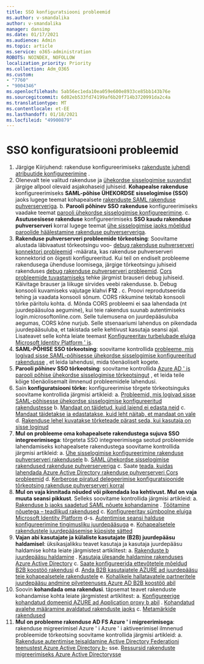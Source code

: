 ```yaml
---
title: SSO konfiguratsiooni probleemid
ms.author: v-smandalika
author: v-smandalika
manager: dansimp
ms.date: 01/17/2021
ms.audience: Admin
ms.topic: article
ms.service: o365-administration
ROBOTS: NOINDEX, NOFOLLOW
localization_priority: Priority
ms.collection: Adm_O365
ms.custom:
- "7760"
- "9004346"
ms.openlocfilehash: 5ab56ec1eda10ea059e600e8933ce85bb143b76e
ms.sourcegitcommit: 6d02eb533fd74199af6b20f714b3720991da2c4a
ms.translationtype: MT
ms.contentlocale: et-EE
ms.lasthandoff: 01/18/2021
ms.locfileid: "49900879"
---
```

# <a name="sso-configuration-issues"></a>SSO konfiguratsiooni probleemid

1. Järgige Kiirjuhend: rakenduse konfigureerimiseks [rakenduste juhendi atribuutide konfigureerimine](https://docs.microsoft.com/azure/active-directory/manage-apps/add-application-portal-configure) .
2. Olenevalt teie valitud rakenduse ja [ühekordse sisselogimise suvandist](https://docs.microsoft.com/azure/active-directory/manage-apps/sso-options) järgige allpool olevaid asjakohaseid juhiseid. **Kohapealse rakenduse** konfigureerimiseks **SAML-põhise ÜHEKORDSE sisselogimise (SSO)** jaoks lugege teemat kohapealsete [rakenduste SAML rakenduse puhverserveriga](https://docs.microsoft.com/azure/active-directory/manage-apps/application-proxy-configure-single-sign-on-on-premises-apps).
    b. **Parooli põhinev SSO** **rakenduse** konfigureerimiseks vaadake teemat [parooli ühekordse sisselogimise konfigureerimine](https://docs.microsoft.com/azure/active-directory/manage-apps/configure-password-single-sign-on-non-gallery-applications).
    c. **Asutusesisese rakenduse** konfigureerimiseks **SSO kaudu rakenduse puhverserveri** korral lugege teemat [ühe sisselogimise jaoks mõeldud paroolide häälestamine rakenduse puhverserveriga](https://docs.microsoft.com/azure/active-directory/manage-apps/application-proxy-configure-single-sign-on-password-vaulting).
3. **Rakenduse puhverserveri probleemide tõrkeotsing**: Soovitame alustada läbivaatust tõrkeotsingu voo- [debug rakenduse puhverserveri konnektori probleemid](https://docs.microsoft.com/azure/active-directory/manage-apps/application-proxy-debug-connectors) -määrata, kas rakenduse puhverserveri konnektorid on õigesti konfigureeritud. Kui teil on endiselt probleeme rakendusega ühenduse loomisega, järgige tõrkeotsingu juhiseid rakenduses [debug rakenduse puhverserveri probleemid](https://docs.microsoft.com/azure/active-directory/manage-apps/application-proxy-debug-apps). [Cors probleemide tuvastamiseks](https://docs.microsoft.com/azure/active-directory/manage-apps/application-proxy-understand-cors-issues#understand-and-identify-cors-issues) tehke järgmist brauseri debug juhiseid. Käivitage brauser ja liikuge sirvides veebi rakendusse.
    b. Debug konsooli kuvamiseks vajutage klahvi **F12** .
    c. Proovi reprodutseerida tehing ja vaadata konsooli sõnum. CORS rikkumine tekitab konsooli tõrke päritolu kohta.
    d. Mõnda CORS probleemi ei saa lahendada (nt juurdepääsuloa aegumine), kui teie rakendus suunab autentimiseks login.microsoftonline.com. Selle tulemusena on juurdepääsuluba aegumas, CORS kõne nurjub. Selle stsenaariumi lahendus on pikendada juurdepääsuluba, et takistada selle kehtivust kasutaja seansi ajal. Lisateavet selle kohta leiate teemast [Konfigureeritav turbelubade eluiga Microsoft Identity Platform ' is](https://docs.microsoft.com/azure/active-directory/develop/active-directory-configurable-token-lifetimes).
4. **SAML-PÕHISE SSO tõrkeotsing**: soovitame kontrollida [probleeme, mis logivad sisse SAML-põhisesse ühekordse sisselogimise konfigureeritud rakendusse](https://docs.microsoft.com/azure/active-directory/manage-apps/application-sign-in-problem-federated-sso-gallery) , et leida lahendusi, mida tõenäoliselt kogete.
5. **Parooli põhinev SSO tõrkeotsing**: soovitame kontrollida [Azure AD ' is parooli põhise ühekordse sisselogimise tõrkeotsingut](https://docs.microsoft.com/azure/active-directory/manage-apps/troubleshoot-password-based-sso) , et leida teile kõige tõenäolisemalt ilmnenud probleemidele lahendusi.
6. Sain **konfiguratsiooni tõrke:** konfigureerimise tõrgete tõrkeotsinguks soovitame kontrollida järgmisi artikleid: a. [Probleemid, mis logivad sisse SAML-põhisesse ühekordse sisselogimise konfigureeritud rakendustesse](https://docs.microsoft.com/azure/active-directory/manage-apps/application-sign-in-problem-federated-sso-gallery) b. [Mandaat on täidetud, kuid laiend ei edasta neid](https://docs.microsoft.com/azure/active-directory/manage-apps/troubleshoot-password-based-sso#credentials-are-filled-in-but-the-extension-does-not-submit-them) c. [Mandaat täidetakse ja edastatakse, kuid leht näitab, et mandaat on vale](https://docs.microsoft.com/azure/active-directory/manage-apps/troubleshoot-password-based-sso) d. [Rakenduse lehel kuvatakse tõrketeade pärast seda, kui kasutaja on sisse loginud](https://docs.microsoft.com/azure/active-directory/manage-apps/application-sign-in-problem-application-error)
7. **Mul on probleeme oma kohapealsete rakendustega sujuva SSO integreerimisega**: tõrgeteta SSO integreerimisega seotud probleemide lahendamiseks kohapealsete rakendustega soovitame kontrollida järgmisi artikleid: a. [Ühe sisselogimise konfigureerimine rakenduse puhverserveri rakendusele](https://docs.microsoft.com/azure/active-directory/manage-apps/application-proxy-config-sso-how-to) b. [SAML ühekordse sisselogimise rakendused rakenduse puhverserveriga](https://docs.microsoft.com/azure/active-directory/manage-apps/application-proxy-configure-single-sign-on-on-premises-apps) c. Saate [teada, kuidas lahendada Azure Active Directory rakenduse puhverserveri Cors probleemid](https://docs.microsoft.com/azure/active-directory/manage-apps/application-proxy-understand-cors-issues#solutions-for-application-proxy-cors-issues) d. [Kerberose piiratud delegeerimise konfiguratsioonide tõrkeotsing rakenduse puhverserveri korral](https://docs.microsoft.com/azure/active-directory/manage-apps/application-proxy-back-end-kerberos-constrained-delegation-how-to)
8. **Mul on vaja kinnitada nõuded või pikendada loa kehtivust. Mul on vaja muuta seansi pikkust**. Selleks soovitame kontrollida järgmisi artikleid: a. [Rakenduse b jaoks saadetud SAML nõuete kohandamine](https://docs.microsoft.com/azure/active-directory/develop/active-directory-claims-mapping) . [Töötamine nõuetega – teadlikud rakendused](https://docs.microsoft.com/azure/active-directory/manage-apps/application-proxy-configure-for-claims-aware-applications) c. [Konfigureeritav sümboolne eluiga Microsoft Identity Platform](https://docs.microsoft.com/azure/active-directory/develop/active-directory-configurable-token-lifetimes) d-s. [Autentimise seansi halduse konfigureerimine tingimusliku juurdepääsuga](https://docs.microsoft.com/azure/active-directory/conditional-access/howto-conditional-access-session-lifetime) e. [Kohapealsetele rakendustele juurdepääsemise küpsiste sätted](https://docs.microsoft.com/azure/active-directory/manage-apps/application-proxy-configure-cookie-settings)
9. **Vajan abi kasutajate ja külaliste kasutajate (B2B) juurdepääsu haldamisel**: üksikasjalikku teavet kasutaja ja kasutaja juurdepääsu haldamise kohta leiate järgmistest artiklitest: a. [Rakenduste b juurdepääsu haldamine](https://docs.microsoft.com/azure/active-directory/manage-apps/what-is-access-management) . [Kasutaja ülesande haldamine rakenduses Azure Active Directory](https://docs.microsoft.com/azure/active-directory/manage-apps/assign-user-or-group-access-portal) c. [Saate konfigureerida ettevõtetele mõeldud B2B koostöö rakendusi](https://docs.microsoft.com/azure/active-directory/external-identities/configure-saas-apps) d. [Anda B2B kasutajatele AZURE ad juurdepääsu teie kohapealsetele rakendustele](https://docs.microsoft.com/azure/active-directory/external-identities/configure-saas-apps) e. [Kohalikele hallatavatele partneritele juurdepääsu andmine pilveteenuses Azure AD B2B koostöö abil](https://docs.microsoft.com/azure/active-directory/external-identities/hybrid-on-premises-to-cloud)
10. Soovin **kohandada oma rakendusi**. täpsemat teavet rakenduste kohandamise kohta leiate järgmistest artiklitest: a. [Konfigureerige kohandatud domeenid AZURE ad Application proxy b abil](https://docs.microsoft.com/azure/active-directory/manage-apps/application-proxy-configure-custom-domain) . [Kohandatud avalehe määramine avaldatud rakenduste jaoks](https://docs.microsoft.com/azure/active-directory/manage-apps/application-proxy-configure-custom-home-page) c. [Metamärkide rakendused](https://docs.microsoft.com/azure/active-directory/manage-apps/application-proxy-wildcard)
11. **Mul on probleeme rakenduse AD FS Azure ' i migreerimisega**: rakenduse migreerimisel Azure ' i Azure ' i aktiveerimisel ilmnenud probleemide tõrkeotsing soovitame kontrollida järgmisi artikleid: a. [Rakenduse autentimise teisaldamine Active Directory Federationi teenustest Azure Active Directory b-](https://docs.microsoft.com/azure/active-directory/manage-apps/migrate-adfs-apps-to-azure) sse. [Ressursid rakenduste migreerimiseks Azure Active Directorysse](https://docs.microsoft.com/azure/active-directory/manage-apps/migration-resources)


